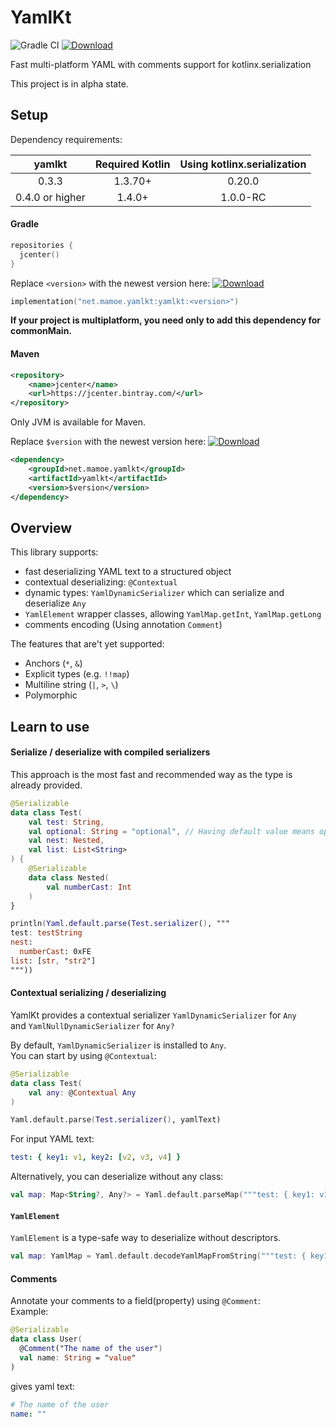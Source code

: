 # YamlKt
![Gradle CI](https://github.com/mamoe/yamlkt/workflows/Gradle%20CI/badge.svg?branch=master)
[![Download](https://api.bintray.com/packages/mamoe/yamlkt/yamlkt/images/download.svg)](https://bintray.com/mamoe/yamlkt/yamlkt/)

Fast multi-platform YAML with comments support for kotlinx.serialization

This project is in alpha state.

## Setup

Dependency requirements:

| yamlkt | Required Kotlin | Using kotlinx.serialization |
|:-------:|:----------------:|:-------------------------------:|
| 0.3.3  | 1.3.70+          | 0.20.0                         |
| 0.4.0 or higher  | 1.4.0+          | 1.0.0-RC |

#### Gradle

```kotlin
repositories {
  jcenter()
}
```

Replace `<version>` with the newest version here: [![Download](https://api.bintray.com/packages/mamoe/yamlkt/yamlkt/images/download.svg)](https://bintray.com/mamoe/yamlkt/yamlkt/)
```kotlin
implementation("net.mamoe.yamlkt:yamlkt:<version>")
```
**If your project is multiplatform, you need only to add this dependency for commonMain.**  


#### Maven

```xml
<repository>
    <name>jcenter</name>
    <url>https://jcenter.bintray.com/</url>
</repository>
```

Only JVM is available for Maven.

Replace `$version` with the newest version here: [![Download](https://api.bintray.com/packages/mamoe/yamlkt/yamlkt/images/download.svg)](https://bintray.com/mamoe/yamlkt/yamlkt/)
```xml
<dependency>
    <groupId>net.mamoe.yamlkt</groupId>
    <artifactId>yamlkt</artifactId>
    <version>$version</version>
</dependency>
```

## Overview
This library supports:
- fast deserializing YAML text to a structured object
- contextual deserializing: `@Contextual`
- dynamic types: `YamlDynamicSerializer` which can serialize and deserialize `Any`
- `YamlElement` wrapper classes, allowing `YamlMap.getInt`, `YamlMap.getLong`
- comments encoding (Using annotation `Comment`)

The features that are't yet supported:
- Anchors (`*`, `&`)
- Explicit types (e.g. `!!map`)
- Multiline string (`|`, `>`, `\`)
- Polymorphic

## Learn to use

#### Serialize / deserialize with compiled serializers
This approach is the most fast and recommended way as the type is already provided.
```kotlin
@Serializable
data class Test(
    val test: String,
    val optional: String = "optional", // Having default value means optional
    val nest: Nested,
    val list: List<String>
) {
    @Serializable
    data class Nested(
        val numberCast: Int
    )
}

println(Yaml.default.parse(Test.serializer(), """
test: testString
nest: 
  numberCast: 0xFE
list: [str, "str2"]
"""))
```

#### Contextual serializing / deserializing
YamlKt provides a contextual serializer `YamlDynamicSerializer` for `Any`  
and `YamlNullDynamicSerializer` for `Any?`

By default, `YamlDynamicSerializer` is installed to `Any`.  
You can start by using `@Contextual`:
```kotlin
@Serializable
data class Test(
    val any: @Contextual Any
)

Yaml.default.parse(Test.serializer(), yamlText)
```
For input YAML text:
```yaml
test: { key1: v1, key2: [v2, v3, v4] }
```



Alternatively, you can deserialize without any class:
```kotlin
val map: Map<String?, Any?> = Yaml.default.parseMap("""test: { key1: v1, key2: [v2, v3, v4] }""")
```


#### `YamlElement`
`YamlElement` is a type-safe way to deserialize without descriptors.
```kotlin
val map: YamlMap = Yaml.default.decodeYamlMapFromString("""test: { key1: v1, key2: [v2, v3, v4] }""")
```

#### Comments
Annotate your comments to a field(property) using `@Comment`:  
Example:
```kotlin
@Serializable
data class User(
  @Comment("The name of the user")
  val name: String = "value"
)
```
gives yaml text:
```yaml
# The name of the user
name: ""
```
